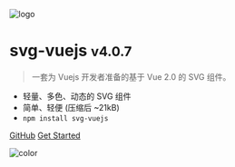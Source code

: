![logo](https://cdn.jsdelivr.net/gh/og-liu/image-host/20210113142632.png)

# svg-vuejs <small>v4.0.7</small>

> 一套为 Vuejs 开发者准备的基于 Vue 2.0 的 SVG 组件。

- 轻量、多色、动态的 SVG 组件
- 简单、轻便 (压缩后 ~21kB)
- `npm install svg-vuejs`

[GitHub](https://github.com/og-liu/svg-vuejs)
[Get Started](/dosc.md)

![color](#FFF)
